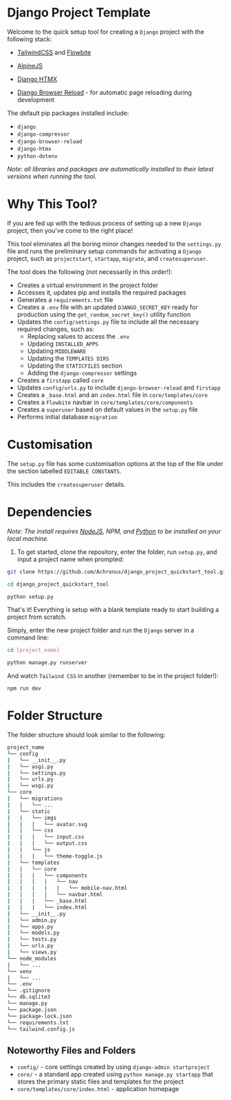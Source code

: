# Django Project Template
Welcome to the quick setup tool for creating a `Django` project with the following stack:

- [TailwindCSS](https://tailwindcss.com/) and [Flowbite](https://flowbite.com/)
- [AlpineJS](https://alpinejs.dev/)

- [Django HTMX](https://github.com/adamchainz/django-htmx)
- [Django Browser Reload](https://github.com/adamchainz/django-browser-reload) - for automatic page reloading during development

The default pip packages installed include:
- `django`
- `django-compressor`
- `django-browser-reload`
- `django-htmx`
- `python-dotenv`

_Note: all libraries and packages are automatically installed to their latest versions when running the tool._


# Why This Tool?
If you are fed up with the tedious process of setting up a new `Django` project, then you've come to the right place! 

This tool eliminates all the boring minor changes needed to the `settings.py` file and runs the preliminary setup commands for activating a `Django` project, such as `projectstart`, `startapp`, `migrate`, and `createsuperuser`.

The tool does the following (not necessarily in this order!):
- Creates a virtual environment in the project folder
- Accesses it, updates pip and installs the required packages
- Generates a `requirements.txt` file
- Creates a `.env` file with an updated `DJANGO_SECRET_KEY` ready for production using the `get_random_secret_key()` utility function
- Updates the `config/settings.py` file to include all the necessary required changes, such as:
  - Replacing values to access the `.env`
  - Updating `INSTALLED_APPS`
  - Updating `MIDDLEWARE`
  - Updating the `TEMPLATES DIRS`
  - Updating the `STATICFILES` section
  - Adding the `django-compressor` settings
- Creates a `firstapp` called `core`
- Updates `config/urls.py` to include `django-browser-reload` and `firstapp`
- Creates a `_base.html` and an `index.html` file in `core/templates/core`
- Creates a `Flowbite` navbar in `core/templates/core/components`
- Creates a `superuser` based on default values in the `setup.py` file
- Performs initial database `migration`


# Customisation
The `setup.py` file has some customisation options at the top of the file under the section labelled `EDITABLE CONSTANTS`.

This includes the `createsuperuser` details.


# Dependencies
_Note: The install requires [NodeJS](https://nodejs.org/en), NPM, and [Python](https://www.python.org/downloads/) to be installed on your local machine._

1. To get started, clone the repository, enter the folder, run `setup.py`, and input a project name when prompted:
```bash
git clone https://github.com/Achronus/django_project_quickstart_tool.git
```

```bash
cd django_project_quickstart_tool
```

```bash
python setup.py
```

That's it! Everything is setup with a blank template ready to start building a project from scratch.


Simply, enter the new project folder and run the `Django` server in a command line:
```bash
cd [project_name]
```

```bash
python manage.py runserver
```

And watch `Tailwind CSS` in another (remember to be in the project folder!):
```
npm run dev
```


# Folder Structure
The folder structure should look similar to the following:
```bash
project_name
└── config
|   └── __init__.py
|   └── asgi.py
|   └── settings.py
|   └── urls.py
|   └── wsgi.py
└── core
|   └── migrations
|   |   └── ...
|   └── static
|   |   └── imgs
|   |   |   └── avatar.svg
|   |   └── css
|   |   |   └── input.css
|   |   |   └── output.css
|   |   └── js
|   |   |   └── theme-toggle.js
|   └── templates
|   |   └── core
|   |   |   └── components
|   |   |   |   └── nav
|   |   |   |   |   └── mobile-nav.html
|   |   |   |   └── navbar.html
|   |   |   └── _base.html
|   |   |   └── index.html
|   └── __init__.py
|   └── admin.py
|   └── apps.py
|   └── models.py
|   └── tests.py
|   └── urls.py
|   └── views.py
└── node_modules
|   └── ...
└── venv
|   └── ...
└── .env
└── .gitignore
└── db.sqlite3
└── manage.py
└── package.json
└── package-lock.json
└── requirements.txt
└── tailwind.config.js
```

## Noteworthy Files and Folders
- `config/` - core settings created by using `django-admin startproject`
- `core/` - a standard app created using `python manage.py startapp` that stores the primary static files and templates for the project
- `core/templates/core/index.html` - application homepage
